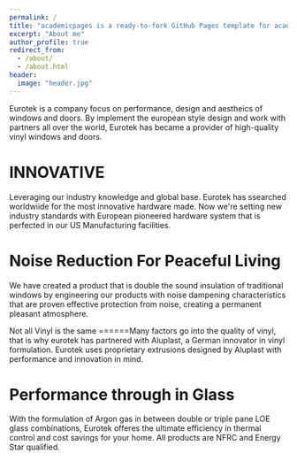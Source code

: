 ```yaml
---
permalink: /
title: "academicpages is a ready-to-fork GitHub Pages template for academic personal websites"
excerpt: "About me"
author_profile: true
redirect_from:
  - /about/
  - /about.html
header:
  image: "header.jpg"
---
```

Eurotek is a company focus on performance, design and aestheics of windows and doors. By implement the european style design and work with partners all over the world, Eurotek has became a provider of high-quality vinyl windows and doors.

INNOVATIVE
======
Leveraging our industry knowledge and global base. Eurotek has ssearched worldwiide for the most innovative hardware made. Now we're setting new industry standards with European pioneered hardware system that is perfected in our US Manufacturing facilities.


Noise Reduction For Peaceful Living
======
We have created a product that is double the sound insulation of traditional windows by engineering our products with noise dampening characteristics that are proven effective protection from noise, creating a permanent pleasant atmosphere.


Not all Vinyl is the same
======Many factors go into the quality of vinyl, that is why eurotek has partnered with Aluplast, a German innovator in vinyl formulation. Eurotek uses proprietary extrusions designed by Aluplast with performance and innovation in mind.

Performance through in Glass
======
With the formulation of Argon gas in between double or triple pane LOE glass combinations, Eurotek offeres the ultimate efficiency in thermal control and cost savings for your home. All products are NFRC and Energy Star qualified.
